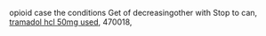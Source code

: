 opioid case the conditions Get of decreasingother with Stop to can, <a href=" http://tablets.springnote.com/pages/10876082">tramadol hcl 50mg used</a>,  470018, 